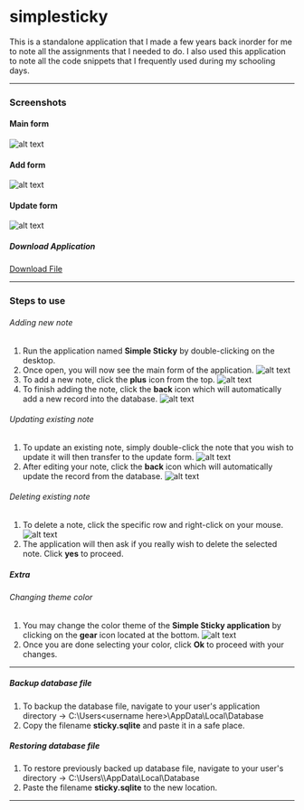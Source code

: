 # simplesticky
This is a standalone application that I made a few years back inorder for me to note all the assignments that I needed to do.
I also used this application to note all the code snippets that I frequently used during my schooling days.

***

### Screenshots
#### Main form
![alt text](https://github.com/mjarvil/simplesticky/blob/master/StickyNote/images/main_form.PNG "The main form")

#### Add form 
![alt text](https://github.com/mjarvil/simplesticky/blob/master/StickyNote/images/add_new_note.PNG "The add form")

#### Update form
![alt text](https://github.com/mjarvil/simplesticky/blob/master/StickyNote/images/updated.PNG "The update form")

##### Download Application
[Download File](https://github.com/mjarvil/simplesticky/blob/master/StickyNote/dist/SimpleSticky.exe)

***

### Steps to use
###### Adding new note
1. Run the application named **Simple Sticky** by double-clicking on the desktop.
2. Once open, you will now see the main form of the application.
![alt text](https://github.com/mjarvil/simplesticky/blob/master/StickyNote/images/main_form.PNG "Main Form")
3. To add a new note, click the **plus** icon from the top.
![alt text](https://github.com/mjarvil/simplesticky/blob/master/StickyNote/images/new_note.PNG "New Note")
4. To finish adding the note, click the **back** icon which will automatically add a new record into the database.
![alt text](https://github.com/mjarvil/simplesticky/blob/master/StickyNote/images/back_icon.PNG "Back Icon")

###### Updating existing note
1. To update an existing note, simply double-click the note that you wish to update it will then transfer to the update form.
![alt text](https://github.com/mjarvil/simplesticky/blob/master/StickyNote/images/updated.PNG "Update Form")
2. After editing your note, click the **back** icon which will automatically update the record from the database.
![alt text](https://github.com/mjarvil/simplesticky/blob/master/StickyNote/images/back_icon.PNG "Back Icon")

###### Deleting existing note
1. To delete a note, click the specific row and right-click on your mouse.
![alt text](https://github.com/mjarvil/simplesticky/blob/master/StickyNote/images/delete.PNG "Delete Image")
2. The application will then ask if you really wish to delete the selected note. Click **yes** to proceed.

##### Extra
###### Changing theme color
1. You may change the color theme of the **Simple Sticky application** by clicking on the **gear** icon located at the bottom. ![alt text](https://github.com/mjarvil/simplesticky/blob/master/StickyNote/images/change_color.PNG "Change color")
2. Once you are done selecting your color, click **Ok** to proceed with your changes.



***

##### Backup database file
1. To backup the database file, navigate to your user's application directory -> C:\Users\<username here>\AppData\Local\Database
2. Copy the filename **sticky.sqlite** and paste it in a safe place.

##### Restoring database file
1. To restore previously backed up database file, navigate to your user's directory -> C:\Users\\<username here>\AppData\Local\Database
2. Paste the filename **sticky.sqlite** to the new location.

***






